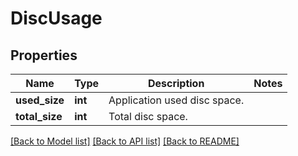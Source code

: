 # DiscUsage

## Properties
Name | Type | Description | Notes
---- | ---- | ----------- | -----
**used_size** | **int** | Application used disc space. | 
**total_size** | **int** | Total disc space. | 

[[Back to Model list]](../../README.md#documentation-for-models) [[Back to API list]](../../README.md#documentation-for-api-endpoints) [[Back to README]](../../README.md)


